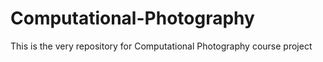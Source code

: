 # Computational-Photography
This is the very repository for Computational Photography course project
